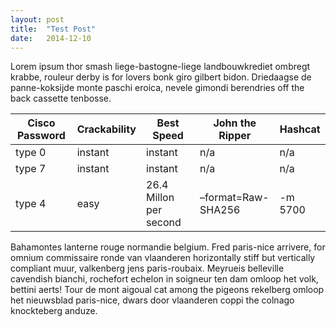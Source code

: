 ```yaml
---
layout: post
title:  "Test Post"
date:   2014-12-10
---
```


<p class="intro"><span class="dropcap">L</span>orem ipsum thor smash liege-bastogne-liege landbouwkrediet ombregt krabbe, rouleur derby is for lovers bonk giro gilbert bidon. Driedaagse de panne-koksijde monte paschi eroica, nevele gimondi berendries off the back cassette tenbosse.</p>

|Cisco Password | Crackability | Best Speed | John the Ripper | Hashcat | 
| ------------- | ------------ | ---------- | --------------- | ------- |
|type 0 | instant | instant | n/a | n/a |
|type 7 | instant | instant | n/a | n/a |
|type 4 | easy | 26.4 Millon per second | –format=Raw-SHA256 | -m 5700 |

Bahamontes lanterne rouge normandie belgium. Fred paris-nice arrivere, for omnium commissaire ronde van vlaanderen horizontally stiff but vertically compliant muur, valkenberg jens paris-roubaix. Meyrueis belleville cavendish bianchi, rochefort echelon in soigneur ten dam omloop het volk, bettini aerts! Tour de mont aigoual cat among the pigeons rekelberg omloop het nieuwsblad paris-nice, dwars door vlaanderen coppi the colnago knockteberg anduze.
